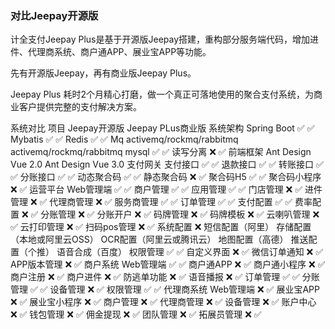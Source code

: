 ### 对比Jeepay开源版
计全支付Jeepay Plus是基于开源版Jeepay搭建，重构部分服务端代码，增加进件、代理商系统、商户通APP、展业宝APP等功能。

先有开源版Jeepay，再有商业版Jeepay Plus。

Jeepay Plus 耗时2个月精心打磨，做一个真正可落地使用的聚合支付系统，为商业客户提供完整的支付解决方案。

系统对比
项目	Jeepay开源版	Jeepay PLus商业版
系统架构	Spring Boot	✅	✅
Mybatis	✅	✅
Redis	✅	✅
Mq	activemq/rockmq/rabbitmq	activemq/rockmq/rabbitmq
mysql	✅	✅
读写分离	❌	✅
前端框架	Ant Design Vue 2.0	Ant Design Vue 3.0
支付网关	支付接口	✅	✅
退款接口	✅	✅
转账接口	✅	✅
分账接口	✅	✅
动态聚合码	✅	✅
静态聚合码	❌	✅
聚合码H5	✅	✅
聚合码小程序	❌	✅
运营平台	Web管理端	✅	✅
商户管理	✅	✅
应用管理	✅	✅
门店管理	❌	✅
进件管理	❌	✅
代理商管理	❌	✅
服务商管理	✅	✅
订单管理	✅	✅
支付配置	✅	✅
费率配置	❌	✅
分账管理	❌	✅
分账开户	❌	✅
码牌管理	❌	✅
码牌模板	❌	✅
云喇叭管理	❌	✅
云打印管理	❌	✅
扫码pos管理	❌	✅
系统配置	❌	短信配置（阿里）
存储配置（本地或阿里云OSS）
OCR配置（阿里云或腾讯云）
地图配置（高德）
推送配置（个推）
语音合成（百度）
权限管理	✅	✅
自定义界面	❌	✅
微信订单通知	❌	✅
APP版本管理	❌	✅
商户系统	Web管理端	✅	✅
商户通APP	❌	✅
商户通小程序	❌	✅
商户注册	❌	✅
商户进件	❌	✅
防逃单功能	❌	✅
语音播报	❌	✅
订单管理	✅	✅
分账管理	✅	✅
设备管理	❌	✅
权限管理	✅	✅
代理商系统	Web管理端	❌	✅
展业宝APP	❌	✅
展业宝小程序	❌	✅
商户管理	❌	✅
代理商管理	❌	✅
设备管理	❌	✅
账户中心	❌	✅
钱包管理	❌	✅
佣金提现	❌	✅
团队管理	❌	✅
拓展员管理	❌	✅
